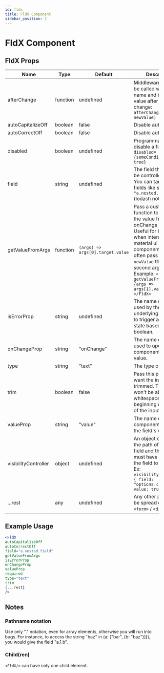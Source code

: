 ```yaml
---
id: fldx
title: FldX Component
sidebar_position: 2
---
```


# FldX Component

## FldX Props


| Name                    | Type           | Default       |  Description |
|----------               | -------------  | ------------- |  ------------- |
| afterChange             | function       | undefined     |  Middleware that will be called with the field name and its new value after each change: `afterChange(field, newValue)` |
| autoCapitalizeOff | boolean | false | Disable autocapitalize |
| autoCorrectOff | boolean | false | Disable autocorrect |
| disabled | boolean | undefined | Programmatically disable a field. Ex: `disabled={someCondition === true}` |
| field | string | undefined |  The field that should be controlled by frmx. You can target nested fields like so `"a.nested.field"` (lodash notation). |
| getValueFromArgs | function | `(args) => args[0].target.value` | Pass a custom function to get back the value from the onChange args. Useful for instance when interacting with material ui components as they often pass the `newValue` through the second argument. Example: `<FldX ... getValueFromArgs={args => args[1].value}>...</FldX>` |
| isErrorProp | string | undefined | The name of the prop used by the underlying component to trigger an error state based on a boolean. |
| onChangeProp | string | "onChange" | The name of the prop used to update the component with its value. |
| type | string | "text" | The type of your input. |
| trim | boolean | false | Pass this prop if you want the input to be trimmed. The user won't be able to type whitespaces at the beginning or the end of the input field. |
| valueProp | string | "value" | The name of the component that holds the field's value. |
| visibilityController | object | undefined | An object containing the path of another field and the value it must have in order for the field to be visible. Ex: `visibilityController={ field: "options.checked", value: true}` |
| ...rest                 | any            | undefined     |  Any other props will be spread on to the `<form>` / `<div>` tag |

## Example Usage

```jsx
<FldX
autoCapitalizeOff
autoCorrectOff
field="a.nested.field"
getValueFromArgs
isErrorProp
onChangeProp
valueProp
required
type="text"
trim
{...rest}
/>
```

## Notes

### Pathname notation

Use only "." notation, even for array elements, otherwise you will run into bugs. For instance, to access the string "baz" in {a: ["bar", {b: "baz"}]}}, you would give the field "a.1.b".

### Child(ren)

`<FldX/>` can have only one child element.
